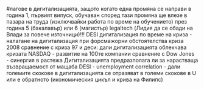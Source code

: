 #лагове в дигитализацията, защото когато една промяна се направи в година 1, първият випуск, обучаван според тази промяна ще влезе в пазара на труда (изключвайки работа по време на обучението) през година 5 (бакалавър) или 6 (магистър)
legaltech (Лидия да се обади на Влади за повече източници)!!!
DESI 
дигитализация по време на криза - налагане на дигитализация при форсмажорни обстоятелства
криза 2008 сравнение с криза 97 и деси: дали дигитализацията облекчава кризата
NASDAQ - развитие на 100те компании сравнение с Dow Jones - синергия в растежа
Дигитализацията предразполага ли за нарастваща възвращаемост от мащаба
DESI - unemployment correlation - дали големите скокове в дигитализацията се отразяват в големи скокове в U или е обратното (икономическия цикъл и крива на Филипс)
